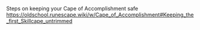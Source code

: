 
Steps on keeping your Cape of Accomplishment safe
https://oldschool.runescape.wiki/w/Cape_of_Accomplishment#Keeping_the_first_Skillcape_untrimmed

